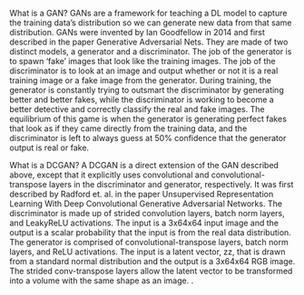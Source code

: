 What is a GAN?
GANs are a framework for teaching a DL model to capture the training data’s distribution so we can generate new data from that same distribution. 
GANs were invented by Ian Goodfellow in 2014 and first described in the paper Generative Adversarial Nets. 
They are made of two distinct models, a generator and a discriminator. The job of the generator is to spawn ‘fake’ images that look like the training images.
The job of the discriminator is to look at an image and output whether or not it is a real training image or a fake image from the generator. 
During training, the generator is constantly trying to outsmart the discriminator by generating better and better fakes,
while the discriminator is working to become a better detective and correctly classify the real and fake images. 
The equilibrium of this game is when the generator is generating perfect fakes that look as if they came directly from the training data, 
and the discriminator is left to always guess at 50% confidence that the generator output is real or fake.

What is a DCGAN?
A DCGAN is a direct extension of the GAN described above, except that it explicitly uses convolutional and convolutional-transpose layers in the discriminator and generator, respectively.
It was first described by Radford et. al. in the paper Unsupervised Representation Learning With Deep Convolutional Generative Adversarial Networks.
The discriminator is made up of strided convolution layers, batch norm layers, and LeakyReLU activations.
The input is a 3x64x64 input image and the output is a scalar probability that the input is from the real data distribution.
The generator is comprised of convolutional-transpose layers, batch norm layers, and ReLU activations.
The input is a latent vector, zz, that is drawn from a standard normal distribution and the output is a 3x64x64 RGB image.
The strided conv-transpose layers allow the latent vector to be transformed into a volume with the same shape as an image.
.
